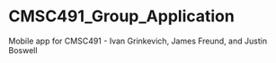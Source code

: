 # CMSC491_Group_Application
Mobile app for CMSC491 - Ivan Grinkevich, James Freund, and Justin Boswell
